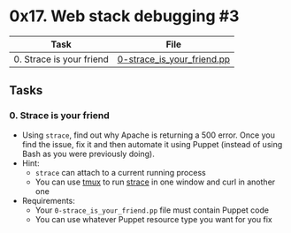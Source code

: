 # 0x17. Web stack debugging #3

| Task                     | File                                                       |
| ------------------------ | ---------------------------------------------------------- |
| 0. Strace is your friend | [0-strace_is_your_friend.pp](./0-strace_is_your_friend.pp) |

## Tasks

### 0. Strace is your friend

- Using `strace`, find out why Apache is returning a 500 error. Once you find the issue, fix it and then automate it using Puppet (instead of using Bash as you were previously doing).
- Hint:
  - `strace` can attach to a current running process
  - You can use [tmux](https://hamvocke.com/blog/a-quick-and-easy-guide-to-tmux/) to run [strace](https://strace.io/) in one window and curl in another one
- Requirements:
  - Your `0-strace_is_your_friend.pp` file must contain Puppet code
  - You can use whatever Puppet resource type you want for you fix
